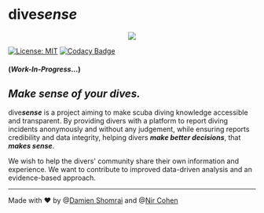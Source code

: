 # dive***sense***
<p align="center">
  <a href="https://www.divesense.tech/" rel="noopener" alt="divesense">
    <img src="https://github.com/cartmandos/deep-sense-client/assets/42044559/e7e3e2ea-0778-4a95-8695-97e37bac8657"/>
    <!-- <img src="https://github.com/cartmandos/deep-sense-client/assets/42044559/f7557751-0e87-4f8d-879c-438d506e6817"/> -->
  </a>
</p>

[![License: MIT](https://img.shields.io/badge/License-MIT-green.svg)](https://opensource.org/licenses/MIT) [![Codacy Badge](https://api.codacy.com/project/badge/Grade/9011847142834a73a81d51efa3aef17f)](https://app.codacy.com/gh/cartmandos/deep-sense-client?utm_source=github.com&utm_medium=referral&utm_content=cartmandos/deep-sense-client&utm_campaign=Badge_Grade)
#### (*Work-In-Progress*...)

## **_Make sense of your dives._**

dive***sense*** is a project aiming to make scuba diving knowledge accessible and transparent.
By providing divers with a platform to report diving incidents anonymously and without any judgement,
while ensuring reports credibility and data integrity,
helping divers ***make better decisions***, that ***makes sense***.

We wish to help the divers' community share their own information and experience.
We want to contribute to improved data-driven analysis and an evidence-based approach. 

---

Made with ❤️ by @[Damien Shomrai](https://github.com/cartmandos) and @[Nir Cohen](NirItaCohen)
